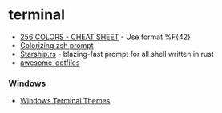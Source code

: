 # terminal

* [256 COLORS - CHEAT SHEET](https://jonasjacek.github.io/colors/) - Use format %F{42}
* [Colorizing zsh prompt](https://scriptingosx.com/2019/07/moving-to-zsh-06-customizing-the-zsh-prompt/)
* [Starship.rs](https://starship.rs/) - blazing-fast prompt for all shell written in rust
* [awesome-dotfiles](https://github.com/webpro/awesome-dotfiles)



### Windows

* [Windows Terminal Themes](https://windowsterminalthemes.dev/)
